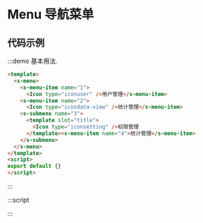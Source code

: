 # Menu 导航菜单

## 代码示例

:::demo
基本用法.

```html
<template>
  <s-menu>
    <s-menu-item name="1">
      <Icon type="iconuser" />用户管理</s-menu-item>
    <s-menu-item name="2">
      <Icon type="icondata-view" />统计管理</s-menu-item>
    <s-submenu name="3">
      <template slot="title">
        <Icon type="iconsetting" />权限管理
      </template><s-menu-item name="4">统计管理</s-menu-item>
    </s-submenu>
  </s-menu>
</template>
<script>
export default {}
</script>
```
:::

:::script
<script>
export default {}
</script>
:::